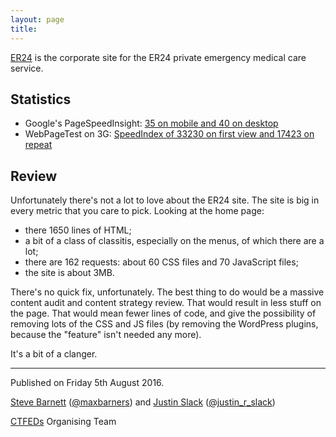 ```yaml
---
layout: page
title:
---
```


[ER24](https://www.er24.co.za/) is the corporate site for the ER24 private emergency medical care service.

## Statistics

* Google's PageSpeedInsight: [35 on mobile and 40 on desktop](https://developers.google.com/speed/pagespeed/insights/?url=https%3A%2F%2Fwww.er24.co.za%2F&tab=mobile)
* WebPageTest on 3G: [SpeedIndex of 33230 on first view and 17423 on repeat](https://www.webpagetest.org/result/160804_02_5860fa83fb756e9ae13eea6089c97947/)

## Review

Unfortunately there's not a lot to love about the ER24 site. The site is big in every metric that you care to pick. Looking at the home page:

* there 1650 lines of HTML;
* a bit of a class of classitis, especially on the menus, of which there are a lot;
* there are 162 requests: about 60 CSS files and 70 JavaScript files;
* the site is about 3MB.

There's no quick fix, unfortunately. The best thing to do would be a massive content audit and content strategy review. That would result in less stuff on the page. That would mean fewer lines of code, and give the possibility of removing lots of the CSS and JS files (by removing the WordPress plugins, because the "feature" isn't needed any more).

It's a bit of a clanger.

---

Published on Friday 5th August 2016.

[Steve Barnett](https://naga.co.za/) ([@maxbarners](https://twitter.com/maxbarners)) and [Justin Slack](http://justinslack.com/) ([@justin_r_slack](https://twitter.com/justin_r_slack))

[CTFEDs](http://ctfeds.org/) Organising Team
